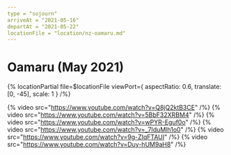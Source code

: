 ```yaml
---
type = "sojourn"
arriveAt = "2021-05-16"
departAt = "2021-05-22"
locationFile = "location/nz-oamaru.md"
---
```


# Oamaru (May 2021)

{% locationPartial file=$locationFile viewPort={ aspectRatio: 0.6, translate: [0, -45], scale: 1 } /%}

{% video src="https://www.youtube.com/watch?v=Q8jQ2ktB3CE" /%}
{% video src="https://www.youtube.com/watch?v=5BbF32XRBM4" /%}
{% video src="https://www.youtube.com/watch?v=wPYR-Eguf0o" /%}
{% video src="https://www.youtube.com/watch?v=_7IduMlh1o0" /%}
{% video src="https://www.youtube.com/watch?v=9g-ZIqFTAUI" /%}
{% video src="https://www.youtube.com/watch?v=Duy-hUM9aH8" /%}
